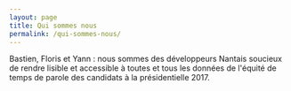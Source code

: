 ```yaml
---
layout: page
title: Qui sommes nous
permalink: /qui-sommes-nous/
---
```


Bastien, Floris et Yann : nous sommes des développeurs Nantais soucieux de rendre lisible et accessible à toutes et tous les données de l'équité de temps de parole des candidats à la présidentielle 2017. 

